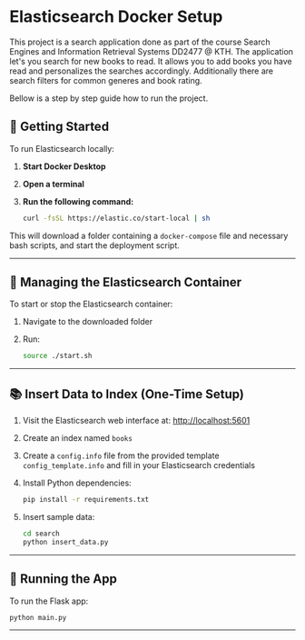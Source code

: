# Elasticsearch Docker Setup
This project is a search application done as part of the course Search Engines and Information Retrieval Systems DD2477 @ KTH.
The application let's you search for new books to read. It allows you to add books you have read and personalizes the searches accordingly.
Additionally there are search filters for common generes and book rating.

Bellow is a step by step guide how to run the project.


## 🚀 Getting Started

To run Elasticsearch locally:

1. **Start Docker Desktop**
2. **Open a terminal**
3. **Run the following command:**

   ```bash
   curl -fsSL https://elastic.co/start-local | sh
   ```

This will download a folder containing a `docker-compose` file and necessary bash scripts, and start the deployment script.

---

## 🧰 Managing the Elasticsearch Container

To start or stop the Elasticsearch container:

1. Navigate to the downloaded folder
2. Run:

   ```bash
   source ./start.sh
   ```

---

## 📚 Insert Data to Index (One-Time Setup)

1. Visit the Elasticsearch web interface at: [http://localhost:5601](http://localhost:5601)
2. Create an index named `books`
3. Create a `config.info` file from the provided template `config_template.info` and fill in your Elasticsearch credentials  
4. Install Python dependencies:

   ```bash
   pip install -r requirements.txt
   ```

5. Insert sample data:

   ```bash
   cd search
   python insert_data.py
   ```

---

## 🧪 Running the App

To run the Flask app:

```bash
python main.py
```

---
